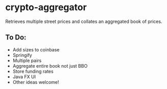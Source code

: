 # crypto-aggregator

Retrieves multiple street prices and collates an aggregated book of prices.

## To Do:
- Add sizes to coinbase
- Springify
- Multiple pairs
- Aggregate entire book not just BBO
- Store funding rates
- Java FX UI
- Other ideas welcome!
